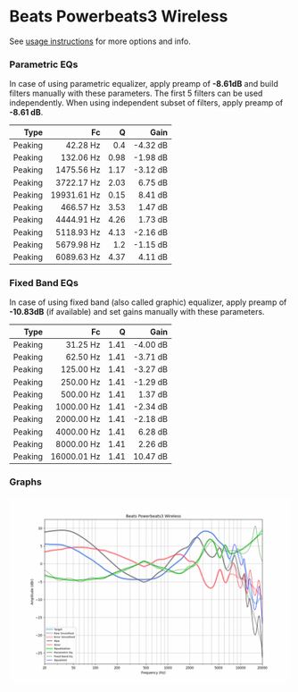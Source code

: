 # Beats Powerbeats3 Wireless
See [usage instructions](https://github.com/jaakkopasanen/AutoEq#usage) for more options and info.

### Parametric EQs
In case of using parametric equalizer, apply preamp of **-8.61dB** and build filters manually
with these parameters. The first 5 filters can be used independently.
When using independent subset of filters, apply preamp of **-8.61 dB**.

| Type    | Fc          |    Q | Gain     |
|--------:|------------:|-----:|---------:|
| Peaking | 42.28 Hz    | 0.4  | -4.32 dB |
| Peaking | 132.06 Hz   | 0.98 | -1.98 dB |
| Peaking | 1475.56 Hz  | 1.17 | -3.12 dB |
| Peaking | 3722.17 Hz  | 2.03 | 6.75 dB  |
| Peaking | 19931.61 Hz | 0.15 | 8.41 dB  |
| Peaking | 466.57 Hz   | 3.53 | 1.47 dB  |
| Peaking | 4444.91 Hz  | 4.26 | 1.73 dB  |
| Peaking | 5118.93 Hz  | 4.13 | -2.16 dB |
| Peaking | 5679.98 Hz  | 1.2  | -1.15 dB |
| Peaking | 6089.63 Hz  | 4.37 | 4.11 dB  |

### Fixed Band EQs
In case of using fixed band (also called graphic) equalizer, apply preamp of **-10.83dB**
(if available) and set gains manually with these parameters.

| Type    | Fc          |    Q | Gain     |
|--------:|------------:|-----:|---------:|
| Peaking | 31.25 Hz    | 1.41 | -4.00 dB |
| Peaking | 62.50 Hz    | 1.41 | -3.71 dB |
| Peaking | 125.00 Hz   | 1.41 | -3.27 dB |
| Peaking | 250.00 Hz   | 1.41 | -1.29 dB |
| Peaking | 500.00 Hz   | 1.41 | 1.37 dB  |
| Peaking | 1000.00 Hz  | 1.41 | -2.34 dB |
| Peaking | 2000.00 Hz  | 1.41 | -2.18 dB |
| Peaking | 4000.00 Hz  | 1.41 | 6.28 dB  |
| Peaking | 8000.00 Hz  | 1.41 | 2.26 dB  |
| Peaking | 16000.01 Hz | 1.41 | 10.47 dB |

### Graphs
![](./Beats%20Powerbeats3%20Wireless.png)
